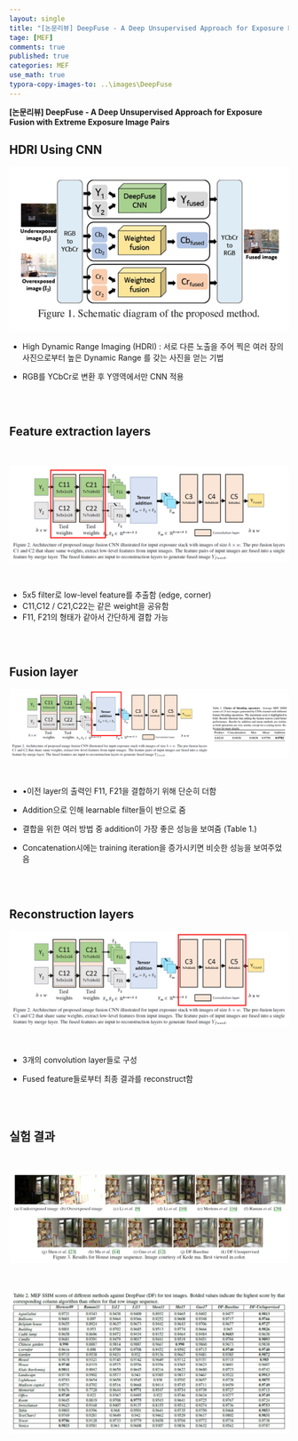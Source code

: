 ```yaml
---
layout: single
title: "[논문리뷰] DeepFuse - A Deep Unsupervised Approach for Exposure Fusion with Extreme Exposure Image Pairs"
tage: [MEF]
comments: true
published: true
categories: MEF
use_math: true
typora-copy-images-to: ..\images\DeepFuse
---
```




**[논문리뷰] DeepFuse - A Deep Unsupervised Approach for Exposure Fusion with Extreme Exposure Image Pairs**



## **HDRI Using CNN**



![image-20210208162612785](/images/DeepFuse/image-20210208162612785.png)



- High Dynamic Range Imaging (HDRI) : 서로 다른 노출을 주어 찍은 여러 장의 사진으로부터 높은 Dynamic Range 를 갖는 사진을 얻는 기법

- RGB를 YCbCr로 변환 후 Y영역에서만 CNN 적용

  

<br/>

<br/>

## **Feature** **extraction layers**

<br/>

![image-20210208162645591](/images/DeepFuse/image-20210208162645591.png)

<br/>

- 5x5 filter로 low-level feature를 추출함 (edge, corner)
- C11,C12 / C21,C22는 같은 weight을 공유함
- F11, F21의 형태가 같아서 간단하게 결합 가능

<br/>

<br/>

## **Fusion** **layer**

![image-20210208162729956](/images/DeepFuse/image-20210208162729956.png)

<br/>

- •이전 layer의 출력인 F11, F21을 결합하기 위해 단순히 더함

  

- Addition으로 인해 learnable filter들이 반으로 줌

  

- 결합을 위한 여러 방법 중 addition이 가장 좋은 성능을 보여줌 (Table 1.)

  

- Concatenation시에는 training iteration을 증가시키면 비슷한 성능을 보여주었음

  

<br/>

<br/>

## **Reconstruction** **layers**

![image-20210208162821090](/images/DeepFuse/image-20210208162821090.png)

<br/>

- 3개의 convolution layer들로 구성

- Fused feature들로부터 최종 결과를 reconstruct함

  

<br/>

<br/>

## 실험 결과

<br/>

![image-20210208162920661](/images/DeepFuse/image-20210208162920661.png)

<br/>

![image-20210208162939014](/images/DeepFuse/image-20210208162939014.png)